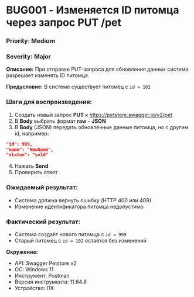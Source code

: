 # BUG001 - Изменяется ID питомца через запрос PUT /pet

### Priority: Medium
### Severity: Major

**Описание:**
При отправке PUT-запроса для обновления данных система разрешает изменять ID питомца.

**Предусловие:**
В системе существует питомец с `id = 102`

### Шаги для воспроизведения:
1. Создать новый запрос **PUT** к https://petstore.swagger.io/v2/pet
2.  В **Body** выбрать формат **raw** - **JSON**
3. В **Body** (JSON) передать обновлённые данные питомца, но с другим id, например:
``` json
"id": 999,
"name": "NewName",
"status": "sold"
```
4. Нажать **Send**
5. Проверить ответ

### Ожидаемый результат:
- Система должна вернуть ошибку (HTTP 400 или 409)
- Изменение идентификатора питомца недопустимо

### Фактический результат:
- Система создаёт нового питомца с `id = 999`
- Старый питомец с `id = 102` остаётся без изменений

**Окружение:**
- API: Swagger Petstore v2
- ОС: Windows 11
- Инструмент: Postman
- Версия инструмента: 11.64.8
- Устройство: ПК
